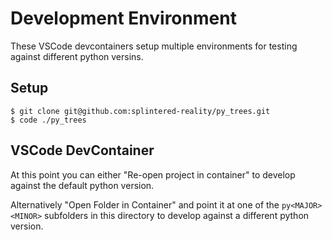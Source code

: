 # Development Environment

These VSCode devcontainers setup multiple environments for testing against
different python versins.

## Setup

```
$ git clone git@github.com:splintered-reality/py_trees.git
$ code ./py_trees
```

## VSCode DevContainer

At this point you can either "Re-open project in container" to develop against
the default python version.

Alternatively "Open Folder in Container" and point it at one of the
`py<MAJOR><MINOR>` subfolders in this directory to develop against a different
python version.
